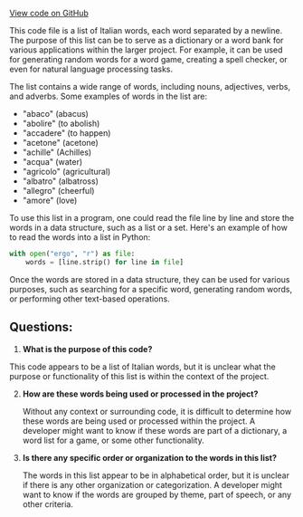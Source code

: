 [View code on GitHub](https://github.com/ergoplatform/ergo/ergo-wallet/target/scala-2.12/classes/wordlist/italian.txt)

This code file is a list of Italian words, each word separated by a newline. The purpose of this list can be to serve as a dictionary or a word bank for various applications within the larger project. For example, it can be used for generating random words for a word game, creating a spell checker, or even for natural language processing tasks.

The list contains a wide range of words, including nouns, adjectives, verbs, and adverbs. Some examples of words in the list are:

- "abaco" (abacus)
- "abolire" (to abolish)
- "accadere" (to happen)
- "acetone" (acetone)
- "achille" (Achilles)
- "acqua" (water)
- "agricolo" (agricultural)
- "albatro" (albatross)
- "allegro" (cheerful)
- "amore" (love)

To use this list in a program, one could read the file line by line and store the words in a data structure, such as a list or a set. Here's an example of how to read the words into a list in Python:

```python
with open("ergo", "r") as file:
    words = [line.strip() for line in file]
```

Once the words are stored in a data structure, they can be used for various purposes, such as searching for a specific word, generating random words, or performing other text-based operations.
## Questions: 
 1. **What is the purpose of this code?**

   This code appears to be a list of Italian words, but it is unclear what the purpose or functionality of this list is within the context of the project.

2. **How are these words being used or processed in the project?**

   Without any context or surrounding code, it is difficult to determine how these words are being used or processed within the project. A developer might want to know if these words are part of a dictionary, a word list for a game, or some other functionality.

3. **Is there any specific order or organization to the words in this list?**

   The words in this list appear to be in alphabetical order, but it is unclear if there is any other organization or categorization. A developer might want to know if the words are grouped by theme, part of speech, or any other criteria.